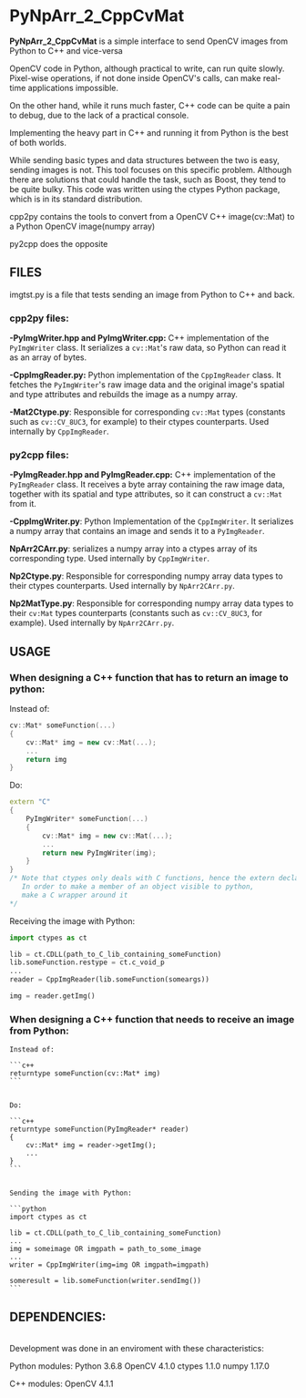 # PyNpArr_2_CppCvMat

__PyNpArr_2_CppCvMat__ is a simple interface to send OpenCV images from Python to C++ and vice-versa

OpenCV code in Python, although practical to write, can run quite slowly. Pixel-wise operations, if not done inside OpenCV's calls, can make real-time applications impossible.

On the other hand, while it runs much faster, C++ code can be quite a pain to debug, due to the lack of a practical console.

Implementing the heavy part in C++ and running it from Python is the best of both worlds.

While sending basic types and data structures between the two is easy, sending images is not. This tool focuses on this specific problem. Although there are solutions that could handle the task, such as Boost, they tend to be quite bulky. This code was written using the ctypes Python package, which is in its standard distribution.


cpp2py contains the tools to convert from a OpenCV C++ image(cv::Mat) to a Python OpenCV image(numpy array)

py2cpp does the opposite


## FILES

imgtst.py is a file that tests sending an image from Python to C++ and back.


### cpp2py files:

  __-PyImgWriter.hpp and PyImgWriter.cpp:__ C++ implementation of the `PyImgWriter` class.
       It serializes a `cv::Mat`'s raw data, so Python can read it as an array of bytes.
                
  __-CppImgReader.py:__ Python implementation of the `CppImgReader` class.
       It fetches the `PyImgWriter`'s raw image data and the original image's
       spatial and type attributes and rebuilds the image as a numpy array.
              
  __-Mat2Ctype.py__: Responsible for corresponding `cv::Mat` types (constants such as `cv::CV_8UC3`, for example)
       to their ctypes counterparts. Used internally by `CppImgReader`.
                
                                
### py2cpp files:

  __-PyImgReader.hpp and PyImgReader.cpp:__ C++ implementation of the `PyImgReader` class.
       It receives a byte array containing the raw image data, together with
       its spatial and type attributes, so it can construct a `cv::Mat` from it.
                
  __-CppImgWriter.py__: Python Implementation of the `CppImgWriter`. It serializes a numpy array
       that contains an image and sends it to a `PyImgReader`.
                
  __NpArr2CArr.py__: serializes a numpy array into a ctypes array of its corresponding type.
       Used internally by `CppImgWriter`.
                
  __Np2Ctype.py__: Responsible for corresponding numpy array data types to their ctypes counterparts.
       Used internally by `NpArr2CArr.py`.
                
  __Np2MatType.py__: Responsible for corresponding numpy array data types 
       to their `cv:Mat` types counterparts (constants such as `cv::CV_8UC3`, for example).
       Used internally by `NpArr2CArr.py`.
    
## USAGE

### When designing a C++ function that has to return an image to python:

Instead of:
    
```c++
cv::Mat* someFunction(...)
{
    cv::Mat* img = new cv::Mat(...);
    ...
    return img
}
```


Do:

```c++
extern "C"
{
    PyImgWriter* someFunction(...)
    {
        cv::Mat* img = new cv::Mat(...);
        ...
        return new PyImgWriter(img);
    }
}
/* Note that ctypes only deals with C functions, hence the extern declaration
   In order to make a member of an object visible to python,
   make a C wrapper around it
*/
```
    

Receiving the image with Python:

```python
import ctypes as ct

lib = ct.CDLL(path_to_C_lib_containing_someFunction)
lib.someFunction.restype = ct.c_void_p
...
reader = CppImgReader(lib.someFunction(someargs))

img = reader.getImg()
```
    
            
            
### When designing a C++ function that needs to receive an image from Python:

    Instead of:
        
    ```c++
    returntype someFunction(cv::Mat* img)
    ```    
        
        
    Do:
    
    ```c++   
    returntype someFunction(PyImgReader* reader)
    {
        cv::Mat* img = reader->getImg();
        ...
    }
    ```
        
        
    Sending the image with Python:
    
    ```python
    import ctypes as ct
    
    lib = ct.CDLL(path_to_C_lib_containing_someFunction)
    ...
    img = someimage OR imgpath = path_to_some_image
    ...
    writer = CppImgWriter(img=img OR imgpath=imgpath)
    
    someresult = lib.someFunction(writer.sendImg())
    ```    
        
    
    
## DEPENDENCIES:
<br>Development was done in an enviroment with these characteristics:
    
   Python modules:
      Python 3.6.8
      OpenCV 4.1.0
      ctypes 1.1.0
      numpy 1.17.0
        
   C++ modules:
      OpenCV 4.1.1
    
    
    
    
    
    
    
    
    
    
    
    
    
    
    
    
    
    
    
    
    
    
